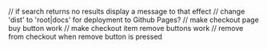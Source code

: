 // if search returns no results display a message to that effect
// change 'dist' to 'root|docs' for deployment to Github Pages?
// make checkout page buy button work
// make checkout item remove buttons work
// remove from checkout when remove button is pressed